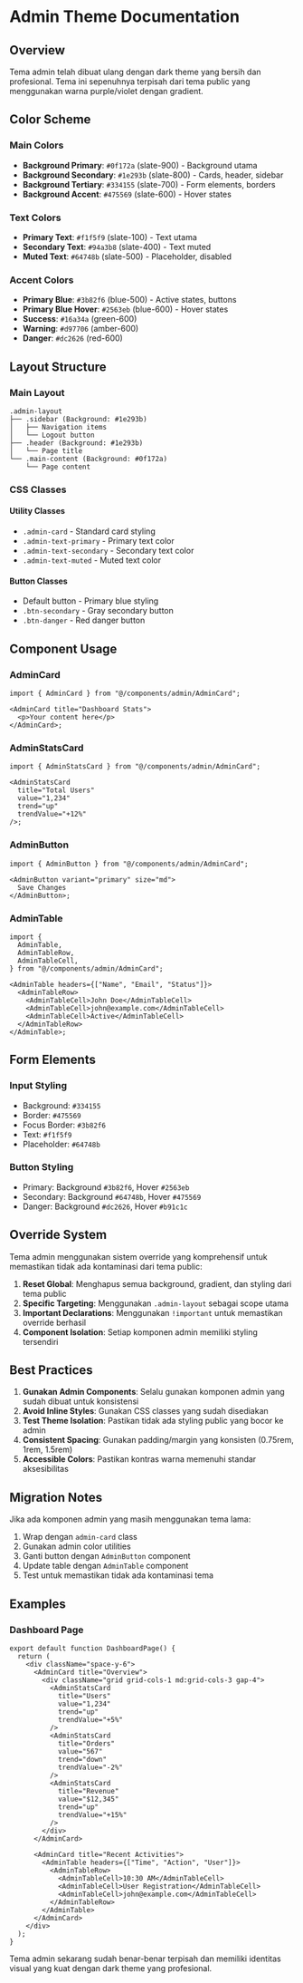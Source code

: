 # Admin Theme Documentation

## Overview

Tema admin telah dibuat ulang dengan dark theme yang bersih dan profesional. Tema ini sepenuhnya terpisah dari tema public yang menggunakan warna purple/violet dengan gradient.

## Color Scheme

### Main Colors

- **Background Primary**: `#0f172a` (slate-900) - Background utama
- **Background Secondary**: `#1e293b` (slate-800) - Cards, header, sidebar
- **Background Tertiary**: `#334155` (slate-700) - Form elements, borders
- **Background Accent**: `#475569` (slate-600) - Hover states

### Text Colors

- **Primary Text**: `#f1f5f9` (slate-100) - Text utama
- **Secondary Text**: `#94a3b8` (slate-400) - Text muted
- **Muted Text**: `#64748b` (slate-500) - Placeholder, disabled

### Accent Colors

- **Primary Blue**: `#3b82f6` (blue-500) - Active states, buttons
- **Primary Blue Hover**: `#2563eb` (blue-600) - Hover states
- **Success**: `#16a34a` (green-600)
- **Warning**: `#d97706` (amber-600)
- **Danger**: `#dc2626` (red-600)

## Layout Structure

### Main Layout

```
.admin-layout
├── .sidebar (Background: #1e293b)
│   ├── Navigation items
│   └── Logout button
├── .header (Background: #1e293b)
│   └── Page title
└── .main-content (Background: #0f172a)
    └── Page content
```

### CSS Classes

#### Utility Classes

- `.admin-card` - Standard card styling
- `.admin-text-primary` - Primary text color
- `.admin-text-secondary` - Secondary text color
- `.admin-text-muted` - Muted text color

#### Button Classes

- Default button - Primary blue styling
- `.btn-secondary` - Gray secondary button
- `.btn-danger` - Red danger button

## Component Usage

### AdminCard

```tsx
import { AdminCard } from "@/components/admin/AdminCard";

<AdminCard title="Dashboard Stats">
  <p>Your content here</p>
</AdminCard>;
```

### AdminStatsCard

```tsx
import { AdminStatsCard } from "@/components/admin/AdminCard";

<AdminStatsCard
  title="Total Users"
  value="1,234"
  trend="up"
  trendValue="+12%"
/>;
```

### AdminButton

```tsx
import { AdminButton } from "@/components/admin/AdminCard";

<AdminButton variant="primary" size="md">
  Save Changes
</AdminButton>;
```

### AdminTable

```tsx
import {
  AdminTable,
  AdminTableRow,
  AdminTableCell,
} from "@/components/admin/AdminCard";

<AdminTable headers={["Name", "Email", "Status"]}>
  <AdminTableRow>
    <AdminTableCell>John Doe</AdminTableCell>
    <AdminTableCell>john@example.com</AdminTableCell>
    <AdminTableCell>Active</AdminTableCell>
  </AdminTableRow>
</AdminTable>;
```

## Form Elements

### Input Styling

- Background: `#334155`
- Border: `#475569`
- Focus Border: `#3b82f6`
- Text: `#f1f5f9`
- Placeholder: `#64748b`

### Button Styling

- Primary: Background `#3b82f6`, Hover `#2563eb`
- Secondary: Background `#64748b`, Hover `#475569`
- Danger: Background `#dc2626`, Hover `#b91c1c`

## Override System

Tema admin menggunakan sistem override yang komprehensif untuk memastikan tidak ada kontaminasi dari tema public:

1. **Reset Global**: Menghapus semua background, gradient, dan styling dari tema public
2. **Specific Targeting**: Menggunakan `.admin-layout` sebagai scope utama
3. **Important Declarations**: Menggunakan `!important` untuk memastikan override berhasil
4. **Component Isolation**: Setiap komponen admin memiliki styling tersendiri

## Best Practices

1. **Gunakan Admin Components**: Selalu gunakan komponen admin yang sudah dibuat untuk konsistensi
2. **Avoid Inline Styles**: Gunakan CSS classes yang sudah disediakan
3. **Test Theme Isolation**: Pastikan tidak ada styling public yang bocor ke admin
4. **Consistent Spacing**: Gunakan padding/margin yang konsisten (0.75rem, 1rem, 1.5rem)
5. **Accessible Colors**: Pastikan kontras warna memenuhi standar aksesibilitas

## Migration Notes

Jika ada komponen admin yang masih menggunakan tema lama:

1. Wrap dengan `admin-card` class
2. Gunakan admin color utilities
3. Ganti button dengan `AdminButton` component
4. Update table dengan `AdminTable` component
5. Test untuk memastikan tidak ada kontaminasi tema

## Examples

### Dashboard Page

```tsx
export default function DashboardPage() {
  return (
    <div className="space-y-6">
      <AdminCard title="Overview">
        <div className="grid grid-cols-1 md:grid-cols-3 gap-4">
          <AdminStatsCard
            title="Users"
            value="1,234"
            trend="up"
            trendValue="+5%"
          />
          <AdminStatsCard
            title="Orders"
            value="567"
            trend="down"
            trendValue="-2%"
          />
          <AdminStatsCard
            title="Revenue"
            value="$12,345"
            trend="up"
            trendValue="+15%"
          />
        </div>
      </AdminCard>

      <AdminCard title="Recent Activities">
        <AdminTable headers={["Time", "Action", "User"]}>
          <AdminTableRow>
            <AdminTableCell>10:30 AM</AdminTableCell>
            <AdminTableCell>User Registration</AdminTableCell>
            <AdminTableCell>john@example.com</AdminTableCell>
          </AdminTableRow>
        </AdminTable>
      </AdminCard>
    </div>
  );
}
```

Tema admin sekarang sudah benar-benar terpisah dan memiliki identitas visual yang kuat dengan dark theme yang profesional.
